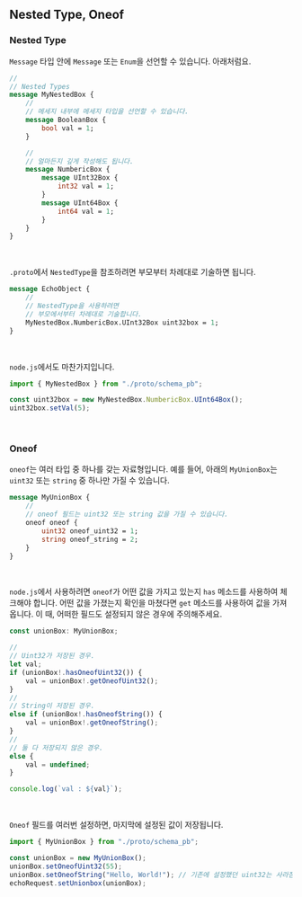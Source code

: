 ## Nested Type, Oneof

### Nested Type

`Message` 타입 안에 `Message` 또는 `Enum`을 선언할 수 있습니다. 아래처럼요.

```protobuf
//
// Nested Types
message MyNestedBox {
    //
    // 메세지 내부에 메세지 타입을 선언할 수 있습니다.
    message BooleanBox {
        bool val = 1;
    }

    //
    // 얼마든지 깊게 작성해도 됩니다.
    message NumbericBox {
        message UInt32Box {
            int32 val = 1;
        }
        message UInt64Box {
            int64 val = 1;
        }
    }
}
```

<br/>

`.proto`에서 `NestedType`을 참조하려면 부모부터 차례대로 기술하면 됩니다.

```protobuf
message EchoObject {
    //
    // NestedType을 사용하려면
    // 부모에서부터 차례대로 기술합니다.
    MyNestedBox.NumbericBox.UInt32Box uint32box = 1;
}
```

<br/>

`node.js`에서도 마찬가지입니다.

```ts
import { MyNestedBox } from "./proto/schema_pb";

const uint32box = new MyNestedBox.NumbericBox.UInt64Box();
uint32box.setVal(5);
```

<br/>

### Oneof

`oneof`는 여러 타입 중 하나를 갖는 자료형입니다. 예를 들어, 아래의 `MyUnionBox`는 `uint32` 또는 `string` 중 하나만 가질 수 있습니다.

```protobuf
message MyUnionBox {
    //
    // oneof 필드는 uint32 또는 string 값을 가질 수 있습니다.
    oneof oneof {
        uint32 oneof_uint32 = 1;
        string oneof_string = 2;
    }
}
```

<br/>

`node.js`에서 사용하려면 `oneof`가 어떤 값을 가지고 있는지 `has` 메소드를 사용하여 체크해야 합니다. 어떤 값을 가졌는지 확인을 마쳤다면 `get` 메소드를 사용하여 값을 가져옵니다. 이 때, 어떠한 필드도 설정되지 않은 경우에 주의해주세요.

```ts
const unionBox: MyUnionBox;

//
// Uint32가 저장된 경우.
let val;
if (unionBox!.hasOneofUint32()) {
    val = unionBox!.getOneofUint32();
}
//
// String이 저장된 경우.
else if (unionBox!.hasOneofString()) {
    val = unionBox!.getOneofString();
}
//
// 둘 다 저장되지 않은 경우.
else {
    val = undefined;
}

console.log(`val : ${val}`);
```

<br/>

`Oneof` 필드를 여러번 설정하면, 마지막에 설정된 값이 저장됩니다.

```ts
import { MyUnionBox } from "./proto/schema_pb";

const unionBox = new MyUnionBox();
unionBox.setOneofUint32(55);
unionBox.setOneofString("Hello, World!"); // 기존에 설정했던 uint32는 사라짐.
echoRequest.setUnionbox(unionBox);
```
